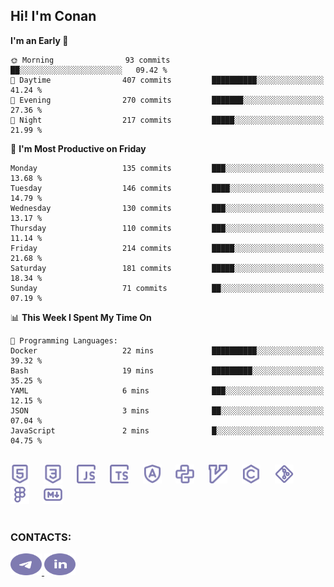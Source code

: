 ## Hi! I'm Conan

<!--START_SECTION:waka-->
**I'm an Early 🐤** 

```text
🌞 Morning                93 commits          ██░░░░░░░░░░░░░░░░░░░░░░░   09.42 % 
🌆 Daytime                407 commits         ██████████░░░░░░░░░░░░░░░   41.24 % 
🌃 Evening                270 commits         ███████░░░░░░░░░░░░░░░░░░   27.36 % 
🌙 Night                  217 commits         █████░░░░░░░░░░░░░░░░░░░░   21.99 % 
```
📅 **I'm Most Productive on Friday** 

```text
Monday                   135 commits         ███░░░░░░░░░░░░░░░░░░░░░░   13.68 % 
Tuesday                  146 commits         ████░░░░░░░░░░░░░░░░░░░░░   14.79 % 
Wednesday                130 commits         ███░░░░░░░░░░░░░░░░░░░░░░   13.17 % 
Thursday                 110 commits         ███░░░░░░░░░░░░░░░░░░░░░░   11.14 % 
Friday                   214 commits         █████░░░░░░░░░░░░░░░░░░░░   21.68 % 
Saturday                 181 commits         █████░░░░░░░░░░░░░░░░░░░░   18.34 % 
Sunday                   71 commits          ██░░░░░░░░░░░░░░░░░░░░░░░   07.19 % 
```


📊 **This Week I Spent My Time On** 

```text
💬 Programming Languages: 
Docker                   22 mins             ██████████░░░░░░░░░░░░░░░   39.32 % 
Bash                     19 mins             █████████░░░░░░░░░░░░░░░░   35.25 % 
YAML                     6 mins              ███░░░░░░░░░░░░░░░░░░░░░░   12.15 % 
JSON                     3 mins              ██░░░░░░░░░░░░░░░░░░░░░░░   07.04 % 
JavaScript               2 mins              █░░░░░░░░░░░░░░░░░░░░░░░░   04.75 % 
```


<!--END_SECTION:waka-->


<br>

<div align="left">
  <img src="icons/skills/html.svg" height="30" alt="html5"/>
  <img width="15"/>
  <img src="icons/skills/css.svg" height="30" alt="css"/>
    <img width="15"/>
  <img src="icons/skills/javascript.svg" height="30" alt="javascript"/>
  <img width="15"/>
  <img src="icons/skills/typescript.svg" height="30" alt="typescript"/>
  <img width="15"/>
  <img src="icons/skills/angular.svg" height="30" alt="angular"/>
  <img width="15"/>
  <img src="icons/skills/python.svg" height="30" alt="python"/>
  <img width="15"/>
  <img src="icons/skills/vim.svg" height="30" alt="vim"  />
  <img width="15"/>
  <img src="icons/skills/c.svg" height="30" alt="c"/>
  <img width="15"/>
  <img src="icons/skills/git.svg" height="30" alt="git"/>
  <img width="15"/>
  <img src="icons/skills/figma.svg" height="30" alt="figma"/>
  <img width="15"/>
  <img src="icons/skills/markdown.svg" height="30" alt="markdown"/>
</div>

<br>


### CONTACTS:

<div align="left">
  <a href="https://t.me/gkkconan">
    <img src="icons/contacts/telegram.svg" width="50" height="35" alt="telegram"/>
  </a>
  <a href="https://www.linkedin.com/in/gkkconan">
    <img src="icons/contacts/linkedin.svg" width="50" height="35" alt="linkedin"/>
  </a>
</div>

